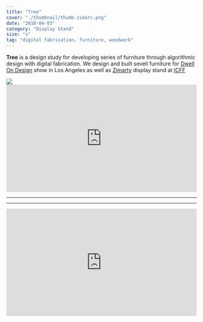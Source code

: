 ```yaml
---
title: "Tree"
cover: "./thumbnail/thumb-zimarc.png"
date: "2018-04-03"
category: "Display Stand"
size: "s"
tag: "digital fabrication, furniture, woodwork"
---
```

**Tree** is a design study for developing  series of  furniture  through algorithmic design with digital fabrication. We design and built sevell furniture for  [Dwell On Design](https://www.dwellondesign.com) show in Los Angeles  as well as [Zimarty](zimart.com) display stand  at [ICFF](https://10times.com/contemporary-furniture-fair) 

<img  src="https://images.ctfassets.net/mgd90li3yfeu/3t0M1di7IcuACmwIiE0U0w/1d1bfdf02aa4674992f7a923d865b0bf/Tree-DwellOnDesign-01.svg">


<div style="padding:56.25% 0 0 0;position:relative;"><iframe src="https://player.vimeo.com/video/252253441?title=0&byline=0&portrait=0" style="position:absolute;top:0;left:0;width:100%;height:100%;" frameborder="0" webkitallowfullscreen mozallowfullscreen allowfullscreen></iframe></div><script src="https://player.vimeo.com/api/player.js"></script>

***
***
<div style="padding:56.25% 0 0 0;position:relative;"><iframe src="https://player.vimeo.com/video/264006648?title=0&byline=0&portrait=0" style="position:absolute;top:0;left:0;width:100%;height:100%;" frameborder="0" webkitallowfullscreen mozallowfullscreen allowfullscreen></iframe></div><script src="https://player.vimeo.com/api/player.js"></script>

